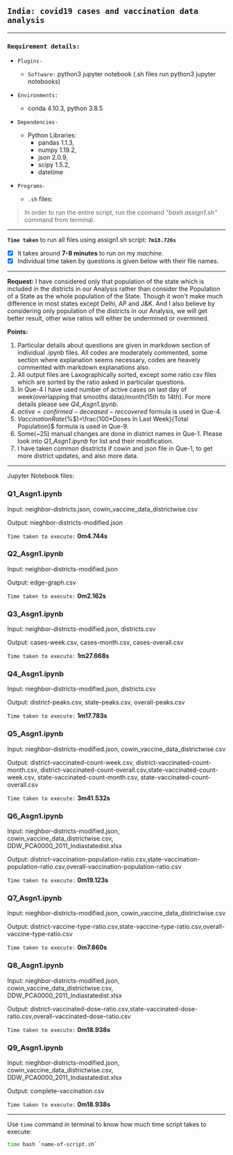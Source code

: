 ## `India: covid19 cases and vaccination data analysis` 
----

### `Requirement details:`

- `Plugins-`
    - `Software:` python3 jupyter notebook (.sh files run python3 jupyter notebooks)

- `Environments:` 
    - conda 4.10.3, python 3.8.5

- `Dependencies-`
    - Python Libraries: 
        - pandas 1.1.3, 
        - numpy 1.19.2, 
        - json 2.0.9, 
        - scipy 1.5.2, 
        - datetime

- `Programs-`
    - `.sh` files:

> In order to run the entire script, run the coomand *"bash assign1.sh"* command from terminal.
---
**`Time taken`** to run all files using assign1.sh script: **`7m18.726s`** 
- [x] It takes around **7-8 minutes** to run on my *machine*.
- [x]  Individual time taken by questions is given below with their file names.
---
**Request:**
I have considered only that population of the state which is included in the districts in our Analysis rather than consider the Population of a State as the whole population of the State. Though it won't make much difference in most states except Delhi, AP and J&K. And I also believe by considering only population of the districts in our Analysis, we will get better result, other wise ratios will either be undermined or overmined.

**Points:**
1. Particular details about questions are given in markdown section of individual .ipynb files. All codes are moderately commented, some section where explanation  seems necessary, codes are heavely commented with markdown explanations also.
2. All output files are Laxographically sorted, except some ratio csv files which are sorted by the ratio asked in particular questions.
3. In Que-4 I have used number of active cases on last day of week(overlapping that smooths data)/month(15th to 14th). For more details please see *Q4_Asgn1.ipynb*.
4. $active=confirmed-deceased-reccovered$ formula is used in Que-4.
5. $Vaccination Rate($%$)=\frac{100*Doses In Last Week}{Total Population}$ formula is used in Que-9.
6. Some(~25) manual changes are done in district names in Que-1. Please look into *Q1_Asgn1.ipynb* for list and their modification.
7. I have taken common disstricts if cowin and json file in Que-1, to get more district updates, and also more data.
---
Jupyter Notebook files:

### Q1_Asgn1.ipynb
Input: neighbor-districts.json, cowin_vaccine_data_districtwise.csv

Output: nieghbor-districts-modified.json

`Time taken to execute:` **0m4.744s**

### Q2_Asgn1.ipynb
Input: neighbor-districts-modified.json

Output: edge-graph.csv

`Time taken to execute:` **0m2.162s**

### Q3_Asgn1.ipynb
Input: neighbor-districts-modified.json, districts.csv

Output: cases-week.csv, cases-month.csv, cases-overall.csv

`Time taken to execute:` **1m27.668s**

### Q4_Asgn1.ipynb
Input: nieghbor-districts-modified.json, districts.csv

Output: district-peaks.csv, state-peaks.csv, overall-peaks.csv

`Time taken to execute:` **1m17.783s**

### Q5_Asgn1.ipynb
Input: nieghbor-districts-modified.json, cowin_vaccine_data_districtwise.csv

Output: district-vaccinated-count-week.csv, district-vaccinated-count-month.csv, district-vaccinated-count-overall.csv,state-vaccinated-count-week.csv, state-vaccinated-count-month.csv, state-vaccinated-count-overall.csv

`Time taken to execute:` **3m41.532s**

### Q6_Asgn1.ipynb
Input: nieghbor-districts-modified.json, cowin_vaccine_data_districtwise.csv, DDW_PCA0000_2011_Indiastatedist.xlsx

Output: district-vaccination-population-ratio.csv,state-vaccination-population-ratio.csv,overall-vaccination-population-ratio.csv

`Time taken to execute:` **0m19.123s**

### Q7_Asgn1.ipynb
Input: nieghbor-districts-modified.json, cowin_vaccine_data_districtwise.csv

Output: district-vaccine-type-ratio.csv,state-vaccine-type-ratio.csv,overall-vaccine-type-ratio.csv

`Time taken to execute:` **0m7.860s**

### Q8_Asgn1.ipynb
Input: nieghbor-districts-modified.json, cowin_vaccine_data_districtwise.csv, DDW_PCA0000_2011_Indiastatedist.xlsx

Output: district-vaccinated-dose-ratio.csv,state-vaccinated-dose-ratio.csv,overall-vaccinated-dose-ratio.csv

`Time taken to execute:` **0m18.938s**

### Q9_Asgn1.ipynb
Input: nieghbor-districts-modified.json, cowin_vaccine_data_districtwise.csv, DDW_PCA0000_2011_Indiastatedist.xlsx

Output: complete-vaccination.csv

`Time taken to execute:` **0m18.938s**

---
Use `time` command in terminal to know how much time script takes to execute:
```sh
time bash `name-of-script.sh`
```

